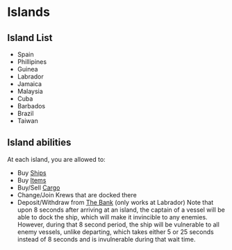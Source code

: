 # Islands

## Island List

- Spain
- Phillipines
- Guinea
- Labrador
- Jamaica
- Malaysia
- Cuba
- Barbados
- Brazil
- Taiwan

## Island abilities

At each island, you are allowed to:

* Buy [Ships](/pages/ships.md)
* Buy [Items](/pages/items.md)
* Buy/Sell [Cargo](/pages/cargo.md)
* Change/Join Krews that are docked there
* Deposit/Withdraw from [The Bank](/pages/gameplay/bank.md) (only works at Labrador)
Note that upon 8 seconds after arriving at an island, the captain of a vessel will be able to dock the ship, which will make it invincible to any enemies. However, during that 8 second period, the ship will be vulnerable to all enemy vessels, unlike departing, which takes either 5 or 25 seconds instead of 8 seconds and is invulnerable during that wait time.